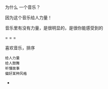 
为什么 一个音乐？

因为这个音乐给人力量！


音乐里有没有力量，是很明显的，是很你能感受到的

= = =

喜欢音乐，排序
```
给人力量
给人鼓舞
听懂故事
偏好某种风格
```


-
